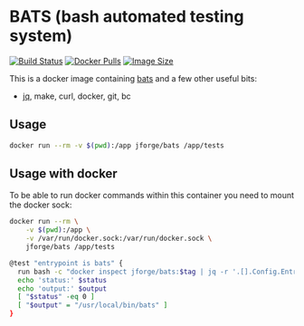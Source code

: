 # BATS (bash automated testing system)

[![Build Status](https://img.shields.io/travis/jforge/docker-bats/master.svg)](https://travis-ci.org/jforge/docker-bats)
[![Docker Pulls](https://img.shields.io/docker/pulls/jforge/bats.svg)](https://hub.docker.com/r/jforge/bats/)
[![Image Size](https://images.microbadger.com/badges/image/jforge/bats.svg)](https://microbadger.com/images/jforge/bats)

This is a docker image containing [bats](https://github.com/sstephenson/bats) and a few other useful bits:
 * [jq](https://stedolan.github.io/jq/), make, curl, docker, git, bc

## Usage

```bash
docker run --rm -v $(pwd):/app jforge/bats /app/tests
```

## Usage with docker

To be able to run docker commands within this container you need to mount the docker sock:

```bash
docker run --rm \
    -v $(pwd):/app \
    -v /var/run/docker.sock:/var/run/docker.sock \
    jforge/bats /app/tests
```

```sh
@test "entrypoint is bats" {
  run bash -c "docker inspect jforge/bats:$tag | jq -r '.[].Config.Entrypoint[]'"
  echo 'status:' $status
  echo 'output:' $output
  [ "$status" -eq 0 ]
  [ "$output" = "/usr/local/bin/bats" ]
}
```
